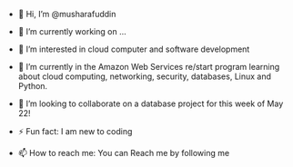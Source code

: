 
 - 👋 Hi, I’m @musharafuddin

- 🔭 I’m currently working on ...


- 👀 I’m interested in cloud computer and software development

- 🌱 I’m currently in the Amazon Web Services re/start program learning about cloud computing, networking, security, databases, Linux and Python.

- 💞️ I’m looking to collaborate on a database project for this week of May 22!

- ⚡ Fun fact: I am new to coding

- 📫 How to reach me: You can Reach me by following me 



<!--
**musharafuddin/musharafuddin** is a ✨ _special_ ✨ repository because its `README.md` (this file) appears on your GitHub profile.

Here are some ideas to get you started:

- 🔭 I’m currently working on ...
- 🌱 I’m currently learning ...
- 👯 I’m looking to collaborate on ...
- 🤔 I’m looking for help with ...
- 💬 Ask me about ...
- 📫 How to reach me: ...
- 😄 Pronouns: ...
- ⚡ Fun fact: ...
-->
